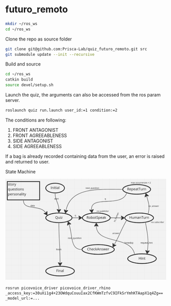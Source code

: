 # futuro_remoto

```sh
mkdir ~/ros_ws
cd ~/ros_ws
```

Clone the repo as source folder
```sh
git clone git@github.com:Prisca-Lab/quiz_futuro_remoto.git src
git submodule update --init --recursive
```

Build and source
```sh
cd ~/ros_ws
catkin build
source devel/setup.sh
```

Launch the quiz, the arguments can also be accessed from the ros param server.
```sh
roslaunch quiz run.launch user_id:=1 condition:=2
```

The conditions are following:
1. FRONT ANTAGONIST
2. FRONT AGREEABLENESS
3. SIDE ANTAGONIST
4. SIDE AGREEABLENESS

If a bag is already recorded containing data from the user, an error is raised and returned to user.


State Machine

![img](quiz/data/sm.png)


```
rosrun picovoice_driver picovoice_driver_rhino _access_key:=30uXi1g4+23OWdquCouuIax2CfKWmTzfvC9IFkSrYmhKTAapX1q4Zg== _model_url:=...

```